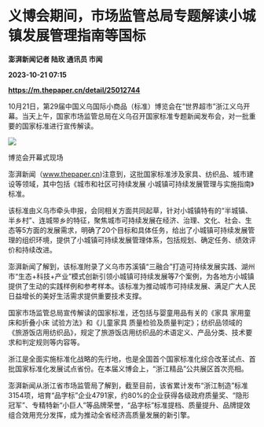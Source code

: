 # 义博会期间，市场监管总局专题解读小城镇发展管理指南等国标
**澎湃新闻记者 陆玫 通讯员 市闻**

**2023-10-21 07:15**

**https://m.thepaper.cn/detail/25012744**

10月21日，第29届中国义乌国际小商品（标准）博览会在“世界超市”浙江义乌开幕。当天上午，国家市场监管总局在义乌召开国家标准专题新闻发布会，对一批重要的国家标准进行宣传解读。

![](https://imagecloud.thepaper.cn/thepaper/image/275/60/540.jpg)

博览会开幕式现场

澎湃新闻（www.thepaper.cn)注意到，这批国家标准涉及家具、纺织品、城市建设等领域，其中包括《城市和社区可持续发展 小城镇可持续发展管理与实施指南》标准。

该标准由义乌市牵头申报，会同相关方面共同起草，针对小城镇特有的“半城镇、半乡村”、连城带乡的特征，聚焦城市可持续发展在经济、治理、文化、社会、生态等5方面的发展需求，明确了20个目标和具体任务，给出了小城镇可持续发展管理的组织环境，提供了小城镇可持续发展管理体系，包括规划、确定任务、绩效评价和持续改进。

澎湃新闻了解到，该标准附录了义乌市苏溪镇“三融合”打造可持续发展实践、湖州市“生态+科技+产业”模式创新引领小城镇可持续发展等7个案例，为各地方小城镇提供了生动的实践样例和参考样本。该标准为推动城市可持续发展、满足广大人民日益增长的美好生活需求提供重要技术支撑。

国家市场监管总局宣传解读的国家标准，还包括与婴童用品有关的《家具 家用童床和折叠小床 试验方法》和《儿童家具 质量检验及质量判定》；纺织品领域的《旅游饭店用纺织品》，规定了旅游饭店用纺织品的术语定义、产品分类、技术要求和判定规则等内容等。

浙江是全面实施标准化战略的先行地，也是全国首个国家标准化综合改革试点、首批国家标准化发展试点省份。在本届义博会上，“浙江精品”公共展区首次亮相。

澎湃新闻从浙江省市场监管局了解到，截至目前，该省累计发布“浙江制造”标准3154项，培育“品字标”企业4791家，约80%的企业获得各级政府质量奖、“隐形冠军”、专精特新“小巨人”等品牌荣誉，“品字标”标准提档、质量提升、品牌提效组合效用充分发挥，成为推动全省经济高质量发展的新引擎。